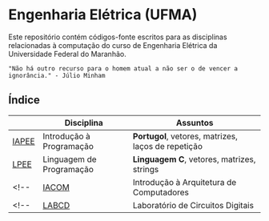 # Engenharia Elétrica (UFMA)

Este repositório contém códigos-fonte escritos para as disciplinas relacionadas à computação do curso de Engenharia Elétrica da Universidade Federal do Maranhão.

    "Não há outro recurso para o homem atual a não ser o de vencer a ignorância." - Júlio Minham
    
## Índice

|     | Disciplina  | Assuntos       |
| --- | ----------- | ---------------|
| [IAPEE](https://github.com/thearthurlima/EngenhariaEletrica/tree/main/IAPEE) | Introdução à Programação | **Portugol**, vetores, matrizes, laços de repetição |
| [LPEE](https://github.com/thearthurlima/EngenhariaEletrica/tree/main/LPEE) | Linguagem de Programação | **Linguagem C**, vetores, matrizes, strings |
<!-- | [IACOM](https://github.com/thearthurlima/EngenhariaEletrica/tree/main/IACOM) | Introdução à Arquitetura de Computadores | **Assembly, Linguagem C**, PIC16F84A | -->
<!-- | [LABCD](https://github.com/thearthurlima/EngenhariaEletrica/tree/main/LABCD) | Laboratório de Circuitos Digitais | **Arduino, Linguagem C++** | -->
